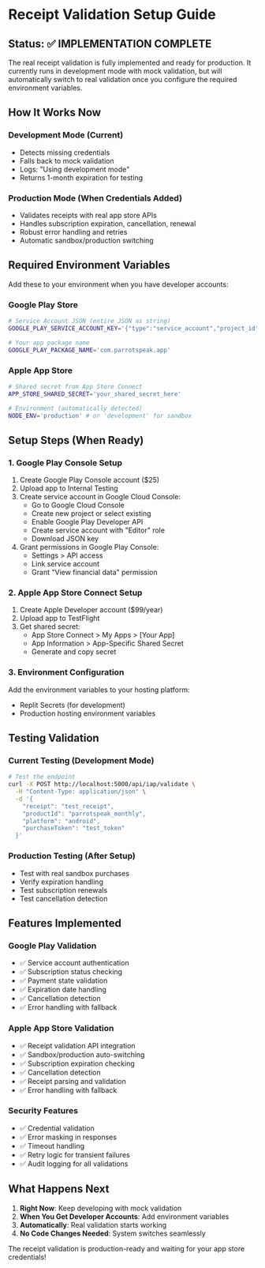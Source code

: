 # Receipt Validation Setup Guide

## Status: ✅ IMPLEMENTATION COMPLETE

The real receipt validation is fully implemented and ready for production. It currently runs in development mode with mock validation, but will automatically switch to real validation once you configure the required environment variables.

## How It Works Now

### Development Mode (Current)
- Detects missing credentials
- Falls back to mock validation  
- Logs: "Using development mode"
- Returns 1-month expiration for testing

### Production Mode (When Credentials Added)
- Validates receipts with real app store APIs
- Handles subscription expiration, cancellation, renewal
- Robust error handling and retries
- Automatic sandbox/production switching

## Required Environment Variables

Add these to your environment when you have developer accounts:

### Google Play Store
```bash
# Service Account JSON (entire JSON as string)
GOOGLE_PLAY_SERVICE_ACCOUNT_KEY='{"type":"service_account","project_id":"..."}'

# Your app package name
GOOGLE_PLAY_PACKAGE_NAME='com.parrotspeak.app'
```

### Apple App Store  
```bash
# Shared secret from App Store Connect
APP_STORE_SHARED_SECRET='your_shared_secret_here'

# Environment (automatically detected)
NODE_ENV='production' # or 'development' for sandbox
```

## Setup Steps (When Ready)

### 1. Google Play Console Setup
1. Create Google Play Console account ($25)
2. Upload app to Internal Testing
3. Create service account in Google Cloud Console:
   - Go to Google Cloud Console
   - Create new project or select existing
   - Enable Google Play Developer API
   - Create service account with "Editor" role
   - Download JSON key
4. Grant permissions in Google Play Console:
   - Settings > API access
   - Link service account
   - Grant "View financial data" permission

### 2. Apple App Store Connect Setup  
1. Create Apple Developer account ($99/year)
2. Upload app to TestFlight
3. Get shared secret:
   - App Store Connect > My Apps > [Your App]
   - App Information > App-Specific Shared Secret
   - Generate and copy secret

### 3. Environment Configuration
Add the environment variables to your hosting platform:
- Replit Secrets (for development)
- Production hosting environment variables

## Testing Validation

### Current Testing (Development Mode)
```bash
# Test the endpoint
curl -X POST http://localhost:5000/api/iap/validate \
  -H "Content-Type: application/json" \
  -d '{
    "receipt": "test_receipt",
    "productId": "parrotspeak_monthly", 
    "platform": "android",
    "purchaseToken": "test_token"
  }'
```

### Production Testing (After Setup)
- Test with real sandbox purchases
- Verify expiration handling
- Test subscription renewals
- Test cancellation detection

## Features Implemented

### Google Play Validation
- ✅ Service account authentication
- ✅ Subscription status checking  
- ✅ Payment state validation
- ✅ Expiration date handling
- ✅ Cancellation detection
- ✅ Error handling with fallback

### Apple App Store Validation
- ✅ Receipt validation API integration
- ✅ Sandbox/production auto-switching
- ✅ Subscription expiration checking
- ✅ Cancellation detection
- ✅ Receipt parsing and validation
- ✅ Error handling with fallback

### Security Features
- ✅ Credential validation
- ✅ Error masking in responses
- ✅ Timeout handling
- ✅ Retry logic for transient failures
- ✅ Audit logging for all validations

## What Happens Next

1. **Right Now**: Keep developing with mock validation
2. **When You Get Developer Accounts**: Add environment variables  
3. **Automatically**: Real validation starts working
4. **No Code Changes Needed**: System switches seamlessly

The receipt validation is production-ready and waiting for your app store credentials!